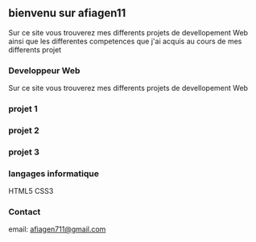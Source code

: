 ## bienvenu sur afiagen11

Sur ce site vous trouverez mes differents projets de devellopement Web ainsi que les differentes competences que j'ai acquis au cours de mes differents projet 



### Developpeur Web

Sur ce site vous trouverez mes differents projets de devellopement Web 



### projet 1

### projet 2

### projet 3



### langages informatique 

HTML5
CSS3


### Contact

email: afiagen711@gmail.com

